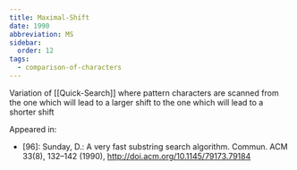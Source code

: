 ```yaml
---
title: Maximal-Shift
date: 1990
abbreviation: MS
sidebar:
  order: 12
tags:
  - comparison-of-characters
---
```


Variation of [[Quick-Search]] where pattern characters are scanned from the one which will lead to a larger shift to the one which will lead to a shorter shift

Appeared in:

- [96]: Sunday, D.: A very fast substring search algorithm. Commun. ACM 33(8), 132–142 (1990), http://doi.acm.org/10.1145/79173.79184
